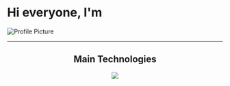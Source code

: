 <html>
<body>
    <h1>Hi everyone, I'm</h1>
    <img src="https://i.imgur.com/G197y1A.png" alt="Profile Picture">
    <hr>
<h2 align="center">Main Technologies</h2>
    <p align="center">
        <a href="https://skillicons.dev">
            <img src="https://skillicons.dev/icons?i=git,aws,docker,azure,js,astro,tailwind,nodejs,ts,github,git,mongodb,postman,vscode" />
        </a>
    </p>
</body>
</html>
